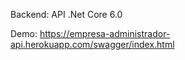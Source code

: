 Backend: API .Net Core 6.0

Demo: https://empresa-administrador-api.herokuapp.com/swagger/index.html